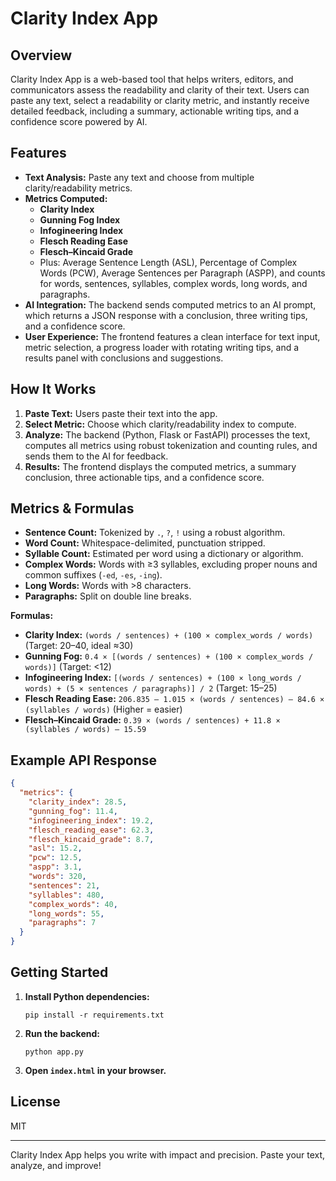 # Clarity Index App

## Overview

Clarity Index App is a web-based tool that helps writers, editors, and communicators assess the readability and clarity of their text. Users can paste any text, select a readability or clarity metric, and instantly receive detailed feedback, including a summary, actionable writing tips, and a confidence score powered by AI.

## Features

- **Text Analysis:** Paste any text and choose from multiple clarity/readability metrics.
- **Metrics Computed:**
  - **Clarity Index**
  - **Gunning Fog Index**
  - **Infogineering Index**
  - **Flesch Reading Ease**
  - **Flesch–Kincaid Grade**
  - Plus: Average Sentence Length (ASL), Percentage of Complex Words (PCW), Average Sentences per Paragraph (ASPP), and counts for words, sentences, syllables, complex words, long words, and paragraphs.
- **AI Integration:** The backend sends computed metrics to an AI prompt, which returns a JSON response with a conclusion, three writing tips, and a confidence score.
- **User Experience:** The frontend features a clean interface for text input, metric selection, a progress loader with rotating writing tips, and a results panel with conclusions and suggestions.

## How It Works

1. **Paste Text:** Users paste their text into the app.
2. **Select Metric:** Choose which clarity/readability index to compute.
3. **Analyze:** The backend (Python, Flask or FastAPI) processes the text, computes all metrics using robust tokenization and counting rules, and sends them to the AI for feedback.
4. **Results:** The frontend displays the computed metrics, a summary conclusion, three actionable tips, and a confidence score.

## Metrics & Formulas

- **Sentence Count:** Tokenized by `.`, `?`, `!` using a robust algorithm.
- **Word Count:** Whitespace-delimited, punctuation stripped.
- **Syllable Count:** Estimated per word using a dictionary or algorithm.
- **Complex Words:** Words with ≥3 syllables, excluding proper nouns and common suffixes (`-ed`, `-es`, `-ing`).
- **Long Words:** Words with >8 characters.
- **Paragraphs:** Split on double line breaks.

**Formulas:**
- **Clarity Index:** `(words / sentences) + (100 × complex_words / words)` (Target: 20–40, ideal ≈30)
- **Gunning Fog:** `0.4 × [(words / sentences) + (100 × complex_words / words)]` (Target: <12)
- **Infogineering Index:** `[(words / sentences) + (100 × long_words / words) + (5 × sentences / paragraphs)] / 2` (Target: 15–25)
- **Flesch Reading Ease:** `206.835 – 1.015 × (words / sentences) – 84.6 × (syllables / words)` (Higher = easier)
- **Flesch–Kincaid Grade:** `0.39 × (words / sentences) + 11.8 × (syllables / words) – 15.59`

## Example API Response

```json
{
  "metrics": {
    "clarity_index": 28.5,
    "gunning_fog": 11.4,
    "infogineering_index": 19.2,
    "flesch_reading_ease": 62.3,
    "flesch_kincaid_grade": 8.7,
    "asl": 15.2,
    "pcw": 12.5,
    "aspp": 3.1,
    "words": 320,
    "sentences": 21,
    "syllables": 480,
    "complex_words": 40,
    "long_words": 55,
    "paragraphs": 7
  }
}
```

## Getting Started

1. **Install Python dependencies:**
   ```
   pip install -r requirements.txt
   ```
2. **Run the backend:**
   ```
   python app.py
   ```
3. **Open `index.html` in your browser.**

## License

MIT

---
Clarity Index App helps you write with impact and precision. Paste your text, analyze, and improve!